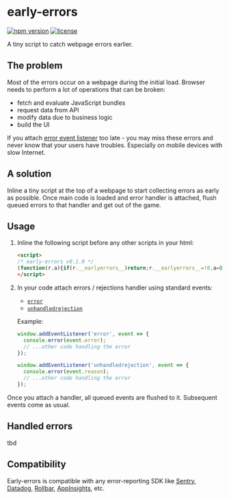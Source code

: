 # early-errors
[![npm version](https://img.shields.io/npm/v/early-errors)](https://www.npmjs.com/package/early-errors)
[![license](https://img.shields.io/npm/l/early-errors)](https://github.com/vitalets/early-errors/blob/main/LICENSE)

A tiny script to catch webpage errors earlier.

## The problem
Most of the errors occur on a webpage during the initial load. Browser needs to perform a lot of operations that can be broken: 
  - fetch and evaluate JavaScript bundles
  - request data from API
  - modify data due to business logic
  - build the UI

If you attach [error event listener](https://developer.mozilla.org/en-US/docs/Web/API/Window/error_event) too late - you may miss these errors and never know that your users have troubles. Especially on mobile devices with slow Internet.

## A solution
Inline a tiny script at the top of a webpage to start collecting errors as early as possible. Once main code is loaded and error handler is attached, flush queued errors to that handler and get out of the game.

## Usage
1. Inline the following script before any other scripts in your html:
    ```html
    <script>
    /* early-errors v0.1.0 */
    (function(r,a){if(r.__earlyerrors__)return;r.__earlyerrors__=!0,a=Object.assign({max:50},a);var c=i("error"),d=i("unhandledrejection"),v=r.addEventListener;r.addEventListener=function(t,e,u){return t==="error"&&c(e),t==="unhandledrejection"&&d(e),v.call(r,t,e,u)};function i(t){var e=[],u=!1,s;r.addEventListener(t,function(n){!u&&e.length<a.max&&e.push(n)});var f="on"+t;r[f]=function(){if(s)return s.apply(r,arguments)},Object.defineProperty(r,f,{get:function(){return s},set:function(n){s=n,l(n)}});function l(n){for(u=!0;e.length;)try{var o=e.shift();t==="error"&&n===s?n(o.message,o.filename,o.lineno,o.colno,o.error):n(o)}catch(h){console.error(h)}}return l}})(window);
    </script>
    ```

2. In your code attach errors / rejections handler using standard events:

    * [`error`](https://developer.mozilla.org/en-US/docs/Web/API/Window/error_event)
    * [`unhandledrejection`](https://developer.mozilla.org/en-US/docs/Web/API/Window/unhandledrejection_event)

    Example:
    ```js
    window.addEventListener('error', event => {
      console.error(event.error);
      // ...other code handling the error
    });

    window.addEventListener('unhandledrejection', event => {
      console.error(event.reason);
      // ...other code handling the error
    });
    ``` 

Once you attach a handler, all queued events are flushed to it. Subsequent events come as usual.

## Handled errors
tbd

## Compatibility
Early-errors is compatible with any error-reporting SDK like [Sentry](https://sentry.io), [Datadog](https://www.datadoghq.com/), [Rollbar](https://docs.rollbar.com/docs/browser-js), [AppInsights](https://github.com/microsoft/ApplicationInsights-JS), etc.
